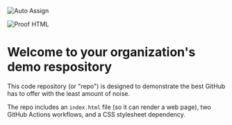![Auto Assign](https://github.com/V2535/demo-repository/actions/workflows/auto-assign.yml/badge.svg)

![Proof HTML](https://github.com/V2535/demo-repository/actions/workflows/proof-html.yml/badge.svg)

# Welcome to your organization's demo respository
This code repository (or "repo") is designed to demonstrate the best GitHub has to offer with the least amount of noise.

The repo includes an `index.html` file (so it can render a web page), two GitHub Actions workflows, and a CSS stylesheet dependency.
